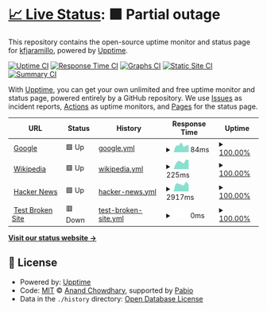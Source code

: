# [📈 Live Status](https://demo.upptime.js.org): <!--live status--> **🟧 Partial outage**

This repository contains the open-source uptime monitor and status page for [kfjaramillo](https://demo.upptime.js.org), powered by [Upptime](https://github.com/upptime/upptime).

[![Uptime CI](https://github.com/kfjaramillo/Monitor2/workflows/Uptime%20CI/badge.svg)](https://github.com/kfjaramillo/Monitor2/actions?query=workflow%3A%22Uptime+CI%22)
[![Response Time CI](https://github.com/kfjaramillo/Monitor2/workflows/Response%20Time%20CI/badge.svg)](https://github.com/kfjaramillo/Monitor2/actions?query=workflow%3A%22Response+Time+CI%22)
[![Graphs CI](https://github.com/kfjaramillo/Monitor2/workflows/Graphs%20CI/badge.svg)](https://github.com/kfjaramillo/Monitor2/actions?query=workflow%3A%22Graphs+CI%22)
[![Static Site CI](https://github.com/kfjaramillo/Monitor2/workflows/Static%20Site%20CI/badge.svg)](https://github.com/kfjaramillo/Monitor2/actions?query=workflow%3A%22Static+Site+CI%22)
[![Summary CI](https://github.com/kfjaramillo/Monitor2/workflows/Summary%20CI/badge.svg)](https://github.com/kfjaramillo/Monitor2/actions?query=workflow%3A%22Summary+CI%22)

With [Upptime](https://upptime.js.org), you can get your own unlimited and free uptime monitor and status page, powered entirely by a GitHub repository. We use [Issues](https://github.com/kfjaramillo/Monitor2/issues) as incident reports, [Actions](https://github.com/kfjaramillo/Monitor2/actions) as uptime monitors, and [Pages](https://demo.upptime.js.org) for the status page.

<!--start: status pages-->
<!-- This summary is generated by Upptime (https://github.com/upptime/upptime) -->
<!-- Do not edit this manually, your changes will be overwritten -->
<!-- prettier-ignore -->
| URL | Status | History | Response Time | Uptime |
| --- | ------ | ------- | ------------- | ------ |
| <img alt="" src="https://icons.duckduckgo.com/ip3/www.google.com.ico" height="13"> [Google](https://www.google.com) | 🟩 Up | [google.yml](https://github.com/kfjaramillo/Monitor2/commits/HEAD/history/google.yml) | <details><summary><img alt="Response time graph" src="./graphs/google/response-time-week.png" height="20"> 84ms</summary><br><a href="https://kfjaramillo.github.io/Monitor2/history/google"><img alt="Response time 108" src="https://img.shields.io/endpoint?url=https%3A%2F%2Fraw.githubusercontent.com%2Fkfjaramillo%2FMonitor2%2FHEAD%2Fapi%2Fgoogle%2Fresponse-time.json"></a><br><a href="https://kfjaramillo.github.io/Monitor2/history/google"><img alt="24-hour response time 0" src="https://img.shields.io/endpoint?url=https%3A%2F%2Fraw.githubusercontent.com%2Fkfjaramillo%2FMonitor2%2FHEAD%2Fapi%2Fgoogle%2Fresponse-time-day.json"></a><br><a href="https://kfjaramillo.github.io/Monitor2/history/google"><img alt="7-day response time 84" src="https://img.shields.io/endpoint?url=https%3A%2F%2Fraw.githubusercontent.com%2Fkfjaramillo%2FMonitor2%2FHEAD%2Fapi%2Fgoogle%2Fresponse-time-week.json"></a><br><a href="https://kfjaramillo.github.io/Monitor2/history/google"><img alt="30-day response time 101" src="https://img.shields.io/endpoint?url=https%3A%2F%2Fraw.githubusercontent.com%2Fkfjaramillo%2FMonitor2%2FHEAD%2Fapi%2Fgoogle%2Fresponse-time-month.json"></a><br><a href="https://kfjaramillo.github.io/Monitor2/history/google"><img alt="1-year response time 108" src="https://img.shields.io/endpoint?url=https%3A%2F%2Fraw.githubusercontent.com%2Fkfjaramillo%2FMonitor2%2FHEAD%2Fapi%2Fgoogle%2Fresponse-time-year.json"></a></details> | <details><summary><a href="https://kfjaramillo.github.io/Monitor2/history/google">100.00%</a></summary><a href="https://kfjaramillo.github.io/Monitor2/history/google"><img alt="All-time uptime 100.00%" src="https://img.shields.io/endpoint?url=https%3A%2F%2Fraw.githubusercontent.com%2Fkfjaramillo%2FMonitor2%2FHEAD%2Fapi%2Fgoogle%2Fuptime.json"></a><br><a href="https://kfjaramillo.github.io/Monitor2/history/google"><img alt="24-hour uptime 100.00%" src="https://img.shields.io/endpoint?url=https%3A%2F%2Fraw.githubusercontent.com%2Fkfjaramillo%2FMonitor2%2FHEAD%2Fapi%2Fgoogle%2Fuptime-day.json"></a><br><a href="https://kfjaramillo.github.io/Monitor2/history/google"><img alt="7-day uptime 100.00%" src="https://img.shields.io/endpoint?url=https%3A%2F%2Fraw.githubusercontent.com%2Fkfjaramillo%2FMonitor2%2FHEAD%2Fapi%2Fgoogle%2Fuptime-week.json"></a><br><a href="https://kfjaramillo.github.io/Monitor2/history/google"><img alt="30-day uptime 100.00%" src="https://img.shields.io/endpoint?url=https%3A%2F%2Fraw.githubusercontent.com%2Fkfjaramillo%2FMonitor2%2FHEAD%2Fapi%2Fgoogle%2Fuptime-month.json"></a><br><a href="https://kfjaramillo.github.io/Monitor2/history/google"><img alt="1-year uptime 100.00%" src="https://img.shields.io/endpoint?url=https%3A%2F%2Fraw.githubusercontent.com%2Fkfjaramillo%2FMonitor2%2FHEAD%2Fapi%2Fgoogle%2Fuptime-year.json"></a></details>
| <img alt="" src="https://icons.duckduckgo.com/ip3/en.wikipedia.org.ico" height="13"> [Wikipedia](https://en.wikipedia.org) | 🟩 Up | [wikipedia.yml](https://github.com/kfjaramillo/Monitor2/commits/HEAD/history/wikipedia.yml) | <details><summary><img alt="Response time graph" src="./graphs/wikipedia/response-time-week.png" height="20"> 225ms</summary><br><a href="https://kfjaramillo.github.io/Monitor2/history/wikipedia"><img alt="Response time 246" src="https://img.shields.io/endpoint?url=https%3A%2F%2Fraw.githubusercontent.com%2Fkfjaramillo%2FMonitor2%2FHEAD%2Fapi%2Fwikipedia%2Fresponse-time.json"></a><br><a href="https://kfjaramillo.github.io/Monitor2/history/wikipedia"><img alt="24-hour response time 0" src="https://img.shields.io/endpoint?url=https%3A%2F%2Fraw.githubusercontent.com%2Fkfjaramillo%2FMonitor2%2FHEAD%2Fapi%2Fwikipedia%2Fresponse-time-day.json"></a><br><a href="https://kfjaramillo.github.io/Monitor2/history/wikipedia"><img alt="7-day response time 225" src="https://img.shields.io/endpoint?url=https%3A%2F%2Fraw.githubusercontent.com%2Fkfjaramillo%2FMonitor2%2FHEAD%2Fapi%2Fwikipedia%2Fresponse-time-week.json"></a><br><a href="https://kfjaramillo.github.io/Monitor2/history/wikipedia"><img alt="30-day response time 231" src="https://img.shields.io/endpoint?url=https%3A%2F%2Fraw.githubusercontent.com%2Fkfjaramillo%2FMonitor2%2FHEAD%2Fapi%2Fwikipedia%2Fresponse-time-month.json"></a><br><a href="https://kfjaramillo.github.io/Monitor2/history/wikipedia"><img alt="1-year response time 246" src="https://img.shields.io/endpoint?url=https%3A%2F%2Fraw.githubusercontent.com%2Fkfjaramillo%2FMonitor2%2FHEAD%2Fapi%2Fwikipedia%2Fresponse-time-year.json"></a></details> | <details><summary><a href="https://kfjaramillo.github.io/Monitor2/history/wikipedia">100.00%</a></summary><a href="https://kfjaramillo.github.io/Monitor2/history/wikipedia"><img alt="All-time uptime 100.00%" src="https://img.shields.io/endpoint?url=https%3A%2F%2Fraw.githubusercontent.com%2Fkfjaramillo%2FMonitor2%2FHEAD%2Fapi%2Fwikipedia%2Fuptime.json"></a><br><a href="https://kfjaramillo.github.io/Monitor2/history/wikipedia"><img alt="24-hour uptime 100.00%" src="https://img.shields.io/endpoint?url=https%3A%2F%2Fraw.githubusercontent.com%2Fkfjaramillo%2FMonitor2%2FHEAD%2Fapi%2Fwikipedia%2Fuptime-day.json"></a><br><a href="https://kfjaramillo.github.io/Monitor2/history/wikipedia"><img alt="7-day uptime 100.00%" src="https://img.shields.io/endpoint?url=https%3A%2F%2Fraw.githubusercontent.com%2Fkfjaramillo%2FMonitor2%2FHEAD%2Fapi%2Fwikipedia%2Fuptime-week.json"></a><br><a href="https://kfjaramillo.github.io/Monitor2/history/wikipedia"><img alt="30-day uptime 100.00%" src="https://img.shields.io/endpoint?url=https%3A%2F%2Fraw.githubusercontent.com%2Fkfjaramillo%2FMonitor2%2FHEAD%2Fapi%2Fwikipedia%2Fuptime-month.json"></a><br><a href="https://kfjaramillo.github.io/Monitor2/history/wikipedia"><img alt="1-year uptime 100.00%" src="https://img.shields.io/endpoint?url=https%3A%2F%2Fraw.githubusercontent.com%2Fkfjaramillo%2FMonitor2%2FHEAD%2Fapi%2Fwikipedia%2Fuptime-year.json"></a></details>
| <img alt="" src="https://icons.duckduckgo.com/ip3/conexion.puce.edu.ec.ico" height="13"> [Hacker News](https://conexion.puce.edu.ec/) | 🟩 Up | [hacker-news.yml](https://github.com/kfjaramillo/Monitor2/commits/HEAD/history/hacker-news.yml) | <details><summary><img alt="Response time graph" src="./graphs/hacker-news/response-time-week.png" height="20"> 2917ms</summary><br><a href="https://kfjaramillo.github.io/Monitor2/history/hacker-news"><img alt="Response time 3133" src="https://img.shields.io/endpoint?url=https%3A%2F%2Fraw.githubusercontent.com%2Fkfjaramillo%2FMonitor2%2FHEAD%2Fapi%2Fhacker-news%2Fresponse-time.json"></a><br><a href="https://kfjaramillo.github.io/Monitor2/history/hacker-news"><img alt="24-hour response time 0" src="https://img.shields.io/endpoint?url=https%3A%2F%2Fraw.githubusercontent.com%2Fkfjaramillo%2FMonitor2%2FHEAD%2Fapi%2Fhacker-news%2Fresponse-time-day.json"></a><br><a href="https://kfjaramillo.github.io/Monitor2/history/hacker-news"><img alt="7-day response time 2917" src="https://img.shields.io/endpoint?url=https%3A%2F%2Fraw.githubusercontent.com%2Fkfjaramillo%2FMonitor2%2FHEAD%2Fapi%2Fhacker-news%2Fresponse-time-week.json"></a><br><a href="https://kfjaramillo.github.io/Monitor2/history/hacker-news"><img alt="30-day response time 3093" src="https://img.shields.io/endpoint?url=https%3A%2F%2Fraw.githubusercontent.com%2Fkfjaramillo%2FMonitor2%2FHEAD%2Fapi%2Fhacker-news%2Fresponse-time-month.json"></a><br><a href="https://kfjaramillo.github.io/Monitor2/history/hacker-news"><img alt="1-year response time 3133" src="https://img.shields.io/endpoint?url=https%3A%2F%2Fraw.githubusercontent.com%2Fkfjaramillo%2FMonitor2%2FHEAD%2Fapi%2Fhacker-news%2Fresponse-time-year.json"></a></details> | <details><summary><a href="https://kfjaramillo.github.io/Monitor2/history/hacker-news">100.00%</a></summary><a href="https://kfjaramillo.github.io/Monitor2/history/hacker-news"><img alt="All-time uptime 99.99%" src="https://img.shields.io/endpoint?url=https%3A%2F%2Fraw.githubusercontent.com%2Fkfjaramillo%2FMonitor2%2FHEAD%2Fapi%2Fhacker-news%2Fuptime.json"></a><br><a href="https://kfjaramillo.github.io/Monitor2/history/hacker-news"><img alt="24-hour uptime 100.00%" src="https://img.shields.io/endpoint?url=https%3A%2F%2Fraw.githubusercontent.com%2Fkfjaramillo%2FMonitor2%2FHEAD%2Fapi%2Fhacker-news%2Fuptime-day.json"></a><br><a href="https://kfjaramillo.github.io/Monitor2/history/hacker-news"><img alt="7-day uptime 100.00%" src="https://img.shields.io/endpoint?url=https%3A%2F%2Fraw.githubusercontent.com%2Fkfjaramillo%2FMonitor2%2FHEAD%2Fapi%2Fhacker-news%2Fuptime-week.json"></a><br><a href="https://kfjaramillo.github.io/Monitor2/history/hacker-news"><img alt="30-day uptime 99.40%" src="https://img.shields.io/endpoint?url=https%3A%2F%2Fraw.githubusercontent.com%2Fkfjaramillo%2FMonitor2%2FHEAD%2Fapi%2Fhacker-news%2Fuptime-month.json"></a><br><a href="https://kfjaramillo.github.io/Monitor2/history/hacker-news"><img alt="1-year uptime 99.94%" src="https://img.shields.io/endpoint?url=https%3A%2F%2Fraw.githubusercontent.com%2Fkfjaramillo%2FMonitor2%2FHEAD%2Fapi%2Fhacker-news%2Fuptime-year.json"></a></details>
| <img alt="" src="https://icons.duckduckgo.com/ip3/pruebasitioroto.koj.ce.ico" height="13"> [Test Broken Site](https://pruebasitioroto.koj.ce) | 🟥 Down | [test-broken-site.yml](https://github.com/kfjaramillo/Monitor2/commits/HEAD/history/test-broken-site.yml) | <details><summary><img alt="Response time graph" src="./graphs/test-broken-site/response-time-week.png" height="20"> 0ms</summary><br><a href="https://kfjaramillo.github.io/Monitor2/history/test-broken-site"><img alt="Response time 0" src="https://img.shields.io/endpoint?url=https%3A%2F%2Fraw.githubusercontent.com%2Fkfjaramillo%2FMonitor2%2FHEAD%2Fapi%2Ftest-broken-site%2Fresponse-time.json"></a><br><a href="https://kfjaramillo.github.io/Monitor2/history/test-broken-site"><img alt="24-hour response time 0" src="https://img.shields.io/endpoint?url=https%3A%2F%2Fraw.githubusercontent.com%2Fkfjaramillo%2FMonitor2%2FHEAD%2Fapi%2Ftest-broken-site%2Fresponse-time-day.json"></a><br><a href="https://kfjaramillo.github.io/Monitor2/history/test-broken-site"><img alt="7-day response time 0" src="https://img.shields.io/endpoint?url=https%3A%2F%2Fraw.githubusercontent.com%2Fkfjaramillo%2FMonitor2%2FHEAD%2Fapi%2Ftest-broken-site%2Fresponse-time-week.json"></a><br><a href="https://kfjaramillo.github.io/Monitor2/history/test-broken-site"><img alt="30-day response time 0" src="https://img.shields.io/endpoint?url=https%3A%2F%2Fraw.githubusercontent.com%2Fkfjaramillo%2FMonitor2%2FHEAD%2Fapi%2Ftest-broken-site%2Fresponse-time-month.json"></a><br><a href="https://kfjaramillo.github.io/Monitor2/history/test-broken-site"><img alt="1-year response time 0" src="https://img.shields.io/endpoint?url=https%3A%2F%2Fraw.githubusercontent.com%2Fkfjaramillo%2FMonitor2%2FHEAD%2Fapi%2Ftest-broken-site%2Fresponse-time-year.json"></a></details> | <details><summary><a href="https://kfjaramillo.github.io/Monitor2/history/test-broken-site">100.00%</a></summary><a href="https://kfjaramillo.github.io/Monitor2/history/test-broken-site"><img alt="All-time uptime 100.00%" src="https://img.shields.io/endpoint?url=https%3A%2F%2Fraw.githubusercontent.com%2Fkfjaramillo%2FMonitor2%2FHEAD%2Fapi%2Ftest-broken-site%2Fuptime.json"></a><br><a href="https://kfjaramillo.github.io/Monitor2/history/test-broken-site"><img alt="24-hour uptime 100.00%" src="https://img.shields.io/endpoint?url=https%3A%2F%2Fraw.githubusercontent.com%2Fkfjaramillo%2FMonitor2%2FHEAD%2Fapi%2Ftest-broken-site%2Fuptime-day.json"></a><br><a href="https://kfjaramillo.github.io/Monitor2/history/test-broken-site"><img alt="7-day uptime 100.00%" src="https://img.shields.io/endpoint?url=https%3A%2F%2Fraw.githubusercontent.com%2Fkfjaramillo%2FMonitor2%2FHEAD%2Fapi%2Ftest-broken-site%2Fuptime-week.json"></a><br><a href="https://kfjaramillo.github.io/Monitor2/history/test-broken-site"><img alt="30-day uptime 100.00%" src="https://img.shields.io/endpoint?url=https%3A%2F%2Fraw.githubusercontent.com%2Fkfjaramillo%2FMonitor2%2FHEAD%2Fapi%2Ftest-broken-site%2Fuptime-month.json"></a><br><a href="https://kfjaramillo.github.io/Monitor2/history/test-broken-site"><img alt="1-year uptime 100.00%" src="https://img.shields.io/endpoint?url=https%3A%2F%2Fraw.githubusercontent.com%2Fkfjaramillo%2FMonitor2%2FHEAD%2Fapi%2Ftest-broken-site%2Fuptime-year.json"></a></details>

<!--end: status pages-->

[**Visit our status website →**](https://demo.upptime.js.org)

## 📄 License

- Powered by: [Upptime](https://github.com/upptime/upptime)
- Code: [MIT](./LICENSE) © [Anand Chowdhary](https://anandchowdhary.com), supported by [Pabio](https://pabio.com)
- Data in the `./history` directory: [Open Database License](https://opendatacommons.org/licenses/odbl/1-0/)
